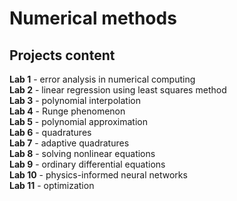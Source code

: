 # Numerical methods
## Projects content
**Lab 1** - error analysis in numerical computing<br>
**Lab 2** - linear regression using least squares method<br>
**Lab 3** - polynomial interpolation<br>
**Lab 4** - Runge phenomenon<br>
**Lab 5** - polynomial approximation<br>
**Lab 6** - quadratures<br>
**Lab 7** - adaptive quadratures<br>
**Lab 8** - solving nonlinear equations<br>
**Lab 9** - ordinary differential equations<br>
**Lab 10** - physics-informed neural networks<br>
**Lab 11** - optimization

